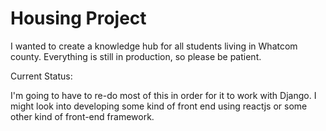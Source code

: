 # Housing Project

I wanted to create a knowledge hub for all students living in Whatcom county. 
Everything is still in production, so please be patient.

Current Status:

I'm going to have to re-do most of this in order for it to work with Django.
I might look into developing some kind of front end using reactjs or some
other kind of front-end framework.
